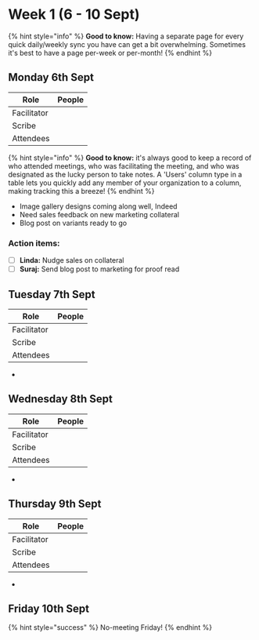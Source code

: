 # Week 1 (6 - 10 Sept)

{% hint style="info" %}
**Good to know:** Having a separate page for every quick daily/weekly sync you have can get a bit overwhelming. Sometimes it's best to have a page per-week or per-month!
{% endhint %}

## Monday 6th Sept

<table><thead><tr><th>Role</th><th data-type="users" data-multiple>People</th></tr></thead><tbody><tr><td>Facilitator</td><td></td></tr><tr><td>Scribe</td><td></td></tr><tr><td>Attendees</td><td></td></tr></tbody></table>

{% hint style="info" %}
**Good to know:** it's always good to keep a record of who attended meetings, who was facilitating the meeting, and who was designated as the lucky person to take notes. A 'Users' column type in a table lets you quickly add any member of your organization to a column, making tracking this a breeze!
{% endhint %}

* Image gallery designs coming along well, Indeed
* Need sales feedback on new marketing collateral
* Blog post on variants ready to go

### Action items:

* [ ] **Linda:** Nudge sales on collateral
* [ ] **Suraj:** Send blog post to marketing for proof read

## Tuesday 7th Sept

<table><thead><tr><th>Role</th><th data-type="users" data-multiple>People</th></tr></thead><tbody><tr><td>Facilitator</td><td></td></tr><tr><td>Scribe</td><td></td></tr><tr><td>Attendees</td><td></td></tr></tbody></table>

*

## Wednesday 8th Sept

<table><thead><tr><th>Role</th><th data-type="users" data-multiple>People</th></tr></thead><tbody><tr><td>Facilitator</td><td></td></tr><tr><td>Scribe</td><td></td></tr><tr><td>Attendees</td><td></td></tr></tbody></table>

*

## Thursday 9th Sept

<table><thead><tr><th>Role</th><th data-type="users" data-multiple>People</th></tr></thead><tbody><tr><td>Facilitator</td><td></td></tr><tr><td>Scribe</td><td></td></tr><tr><td>Attendees</td><td></td></tr></tbody></table>

*

## Friday 10th Sept

{% hint style="success" %}
No-meeting Friday!
{% endhint %}
